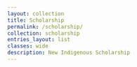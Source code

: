 ```yaml
---
layout: collection
title: Scholarship
permalink: /scholarship/
collection: scholarship
entries_layout: list
classes: wide
description: New Indigenous Scholarship 
---
```


